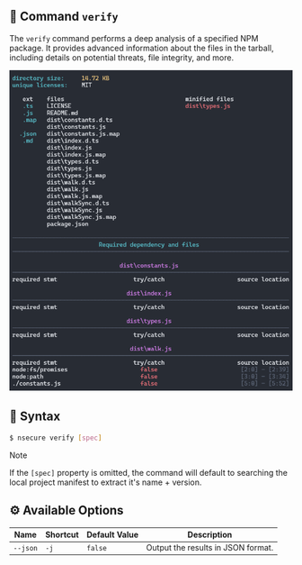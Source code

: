 ## 📝 Command `verify`

The `verify` command performs a deep analysis of a specified NPM package. It provides advanced information about the files in the tarball, including details on potential threats, file integrity, and more.

<p align="center">
<img src="./images/verify.PNG">
</p>

## 📜 Syntax

```bash
$ nsecure verify [spec]
```

> [!NOTE]
> If the `[spec]` property is omitted, the command will default to searching the local project manifest to extract it's name + version.

## ⚙️ Available Options

| Name | Shortcut | Default Value | Description |
|---|---|---|---|
| `--json` | `-j` | `false` | Output the results in JSON format. |
